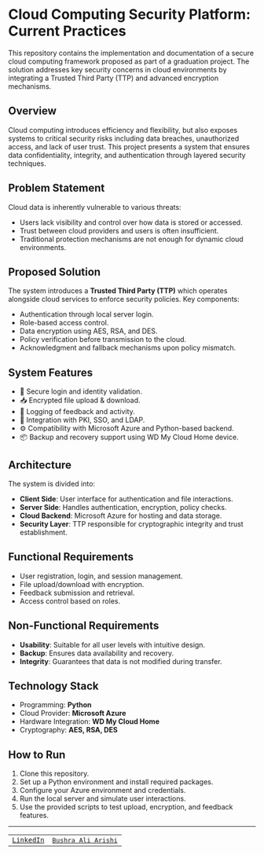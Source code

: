 # Cloud Computing Security Platform: Current Practices

This repository contains the implementation and documentation of a secure cloud computing framework proposed as part of a graduation project. The solution addresses key security concerns in cloud environments by integrating a Trusted Third Party (TTP) and advanced encryption mechanisms.

## Overview

Cloud computing introduces efficiency and flexibility, but also exposes systems to critical security risks including data breaches, unauthorized access, and lack of user trust. This project presents a system that ensures data confidentiality, integrity, and authentication through layered security techniques.

## Problem Statement

Cloud data is inherently vulnerable to various threats:
- Users lack visibility and control over how data is stored or accessed.
- Trust between cloud providers and users is often insufficient.
- Traditional protection mechanisms are not enough for dynamic cloud environments.

## Proposed Solution

The system introduces a **Trusted Third Party (TTP)** which operates alongside cloud services to enforce security policies. Key components:
- Authentication through local server login.
- Role-based access control.
- Data encryption using AES, RSA, and DES.
- Policy verification before transmission to the cloud.
- Acknowledgment and fallback mechanisms upon policy mismatch.

## System Features

- 🔐 Secure login and identity validation.
- 📥 Encrypted file upload & download.
- 🧾 Logging of feedback and activity.
- 🧠 Integration with PKI, SSO, and LDAP.
- ⚙️ Compatibility with Microsoft Azure and Python-based backend.
- 📦 Backup and recovery support using WD My Cloud Home device.

## Architecture

The system is divided into:
- **Client Side**: User interface for authentication and file interactions.
- **Server Side**: Handles authentication, encryption, policy checks.
- **Cloud Backend**: Microsoft Azure for hosting and data storage.
- **Security Layer**: TTP responsible for cryptographic integrity and trust establishment.

## Functional Requirements

- User registration, login, and session management.
- File upload/download with encryption.
- Feedback submission and retrieval.
- Access control based on roles.

## Non-Functional Requirements

- **Usability**: Suitable for all user levels with intuitive design.
- **Backup**: Ensures data availability and recovery.
- **Integrity**: Guarantees that data is not modified during transfer.

## Technology Stack

- Programming: **Python**
- Cloud Provider: **Microsoft Azure**
- Hardware Integration: **WD My Cloud Home**
- Cryptography: **AES, RSA, DES**

## How to Run

1. Clone this repository.
2. Set up a Python environment and install required packages.
3. Configure your Azure environment and credentials.
4. Run the local server and simulate user interactions.
5. Use the provided scripts to test upload, encryption, and feedback features.

---
<p align="center">
  <a href="https://www.linkedin.com/in/bushraAliArishi" target="_blank">
    <table>
      <tr>
        <td><code>LinkedIn</code></td>
        <td><kbd>Bushra Ali Arishi</kbd></td>
      </tr>
    </table>
  </a>
</p>

